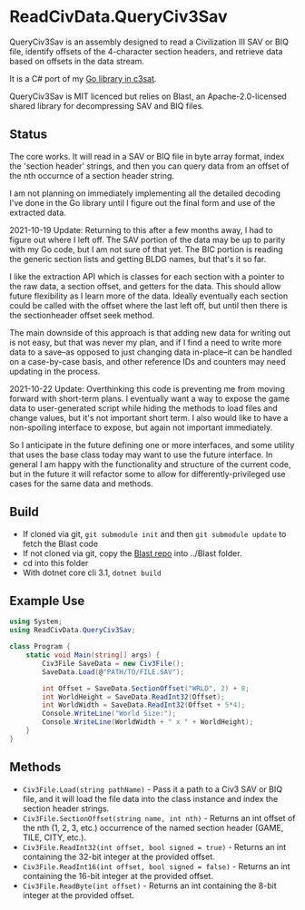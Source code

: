 # ReadCivData.QueryCiv3Sav

QueryCiv3Sav is an assembly designed to read a Civilization III SAV or BIQ file, identify offsets of the 4-character section headers, and retrieve data based on offsets in the data stream.

It is a C# port of my [Go library in c3sat](https://github.com/myjimnelson/c3sat/tree/master/queryciv3).

QueryCiv3Sav is MIT licenced but relies on Blast, an Apache-2.0-licensed shared library for decompressing SAV and BIQ files.

## Status

The core works. It will read in a SAV or BIQ file in byte array format, index the 'section header' strings, and then you can query data from an offset of the nth occurnce of a section header string.

I am not planning on immediately implementing all the detailed decoding I've done in the Go library until I figure out the final form and use of the extracted data.

2021-10-19 Update: Returning to this after a few months away, I had to figure out where I left off. The SAV portion of the data may be up to parity with my Go code, but I am not sure of that yet. The BIC portion is reading the generic section lists and getting BLDG names, but that's it so far.

I like the extraction API which is classes for each section with a pointer to the raw data, a section offset, and getters for the data. This should allow future flexibility as I learn more of the data. Ideally eventually each section could be called with the offset where the last left off, but until then there is the sectionheader offset seek method.

The main downside of this approach is that adding new data for writing out is not easy, but that was never my plan, and if I find a need to write more data to a save–as opposed to just changing data in-place–it can be handled on a case-by-case basis, and other reference IDs and counters may need updating in the process.

2021-10-22 Update: Overthinking this code is preventing me from moving forward with short-term plans. I eventually want a way to expose the game data to user-generated script while hiding the methods to load files and change values, but it's not important short term. I also would like to have a non-spoiling interface to expose, but again not important immediately.

So I anticipate in the future defining one or more interfaces, and some utility that uses the base class today may want to use the future interface. In general I am happy with the functionality and structure of the current code, but in the future it will refactor some to allow for differently-privileged use cases for the same data and methods.

## Build

- If cloned via git, `git submodule init` and then `git submodule update` to fetch the Blast code
- If not cloned via git, copy the [Blast repo](https://github.com/jamestelfer/Blast) into ../Blast folder.
- cd into this folder
- With dotnet core cli 3.1, `dotnet build`

## Example Use

```cs
using System;
using ReadCivData.QueryCiv3Sav;

class Program {
    static void Main(string[] args) {
        Civ3File SaveData = new Civ3File();
        SaveData.Load(@"PATH/TO/FILE.SAV");

        int Offset = SaveData.SectionOffset("WRLD", 2) + 8;
        int WorldHeight = SaveData.ReadInt32(Offset);
        int WorldWidth = SaveData.ReadInt32(Offset + 5*4);
        Console.WriteLine("World Size:");
        Console.WriteLine(WorldWidth + " x " + WorldHeight);        
    }
}
```

## Methods

- `Civ3File.Load(string pathName)` - Pass it a path to a Civ3 SAV or BIQ file, and it will load the file data into the class instance and index the section header strings.
- `Civ3File.SectionOffset(string name, int nth)` - Returns an int offset of the nth (1, 2, 3, etc.) occurrence of the named section header (GAME, TILE, CITY, etc.).
- `Civ3File.ReadInt32(int offset, bool signed = true)` - Returns an int containing the 32-bit integer at the provided offset.
- `Civ3File.ReadInt16(int offset, bool signed = false)` - Returns an int containing the 16-bit integer at the provided offset.
- `Civ3File.ReadByte(int offset)` - Returns an int containing the 8-bit integer at the provided offset.
